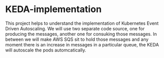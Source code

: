 # KEDA-implementation

This project helps to understand the implementation of Kubernetes Event Driven Autoscaling. We will use two separate code source, one for producing the messages, another one for consuking those messages. In between we will make AWS SQS sit to hold those messages and any moment there is an increase in messages in a particular queue, the KEDA will autoscale the pods automcatically. 